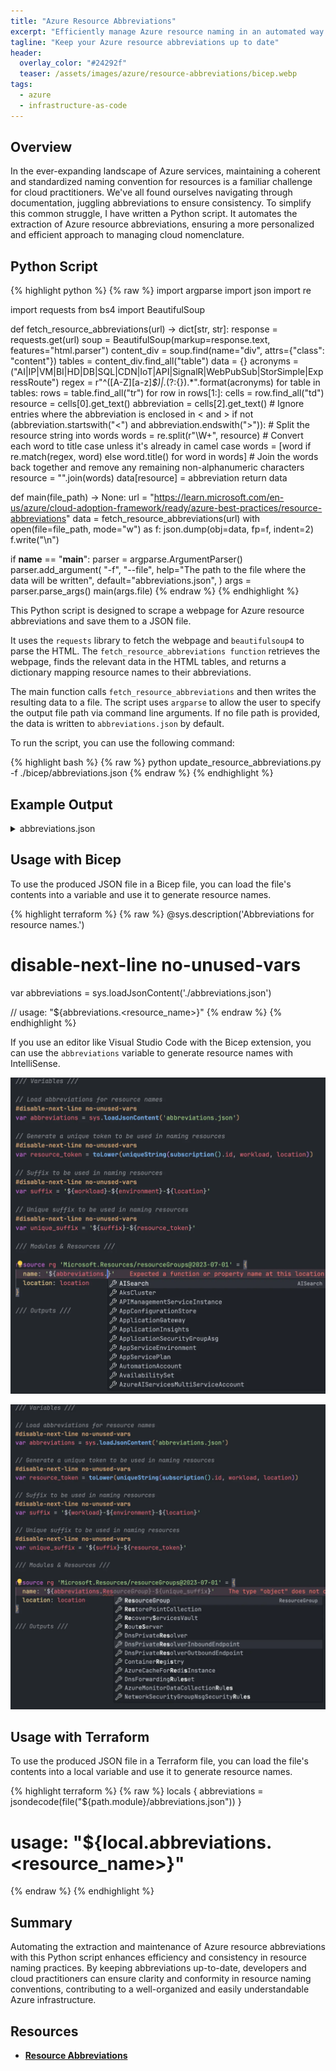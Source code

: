 ```yaml
---
title: "Azure Resource Abbreviations"
excerpt: "Efficiently manage Azure resource naming in an automated way. Keep your abbreviations up-to-date for a standardized approach."
tagline: "Keep your Azure resource abbreviations up to date"
header:
  overlay_color: "#24292f"
  teaser: /assets/images/azure/resource-abbreviations/bicep.webp
tags:
  - azure
  - infrastructure-as-code
---
```


## Overview

In the ever-expanding landscape of Azure services, maintaining a coherent and standardized naming convention for resources is a familiar challenge for cloud practitioners. We've all found ourselves navigating through documentation, juggling abbreviations to ensure consistency. To simplify this common struggle, I have written a Python script. It automates the extraction of Azure resource abbreviations, ensuring a more personalized and efficient approach to managing cloud nomenclature.

## Python Script

{% highlight python %}
{% raw %}
import argparse
import json
import re

import requests
from bs4 import BeautifulSoup

def fetch_resource_abbreviations(url) -> dict[str, str]:
    response = requests.get(url)
    soup = BeautifulSoup(markup=response.text, features="html.parser")
    content_div = soup.find(name="div", attrs={"class": "content"})
    tables = content_div.find_all("table")
    data = {}
    acronyms = ("AI|IP|VM|BI|HD|DB|SQL|CDN|IoT|API|SignalR|WebPubSub|StorSimple|ExpressRoute")
    regex = r"^([A-Z][a-z]*$)|.*(?:{}).*".format(acronyms)
    for table in tables:
        rows = table.find_all("tr")
        for row in rows[1:]:
            cells = row.find_all("td")
            resource = cells[0].get_text()
            abbreviation = cells[2].get_text()
            # Ignore entries where the abbreviation is enclosed in < and >
            if not (abbreviation.startswith("<") and abbreviation.endswith(">")):
                # Split the resource string into words
                words = re.split(r"\W+", resource)
                # Convert each word to title case unless it's already in camel case
                words = [word if re.match(regex, word) else word.title() for word in words]
                # Join the words back together and remove any remaining non-alphanumeric characters
                resource = "".join(words)
                data[resource] = abbreviation
    return data

def main(file_path) -> None:
    url = "https://learn.microsoft.com/en-us/azure/cloud-adoption-framework/ready/azure-best-practices/resource-abbreviations"
    data = fetch_resource_abbreviations(url)
    with open(file=file_path, mode="w") as f:
        json.dump(obj=data, fp=f, indent=2)
        f.write("\n")

if __name__ == "__main__":
    parser = argparse.ArgumentParser()
    parser.add_argument(
        "-f",
        "--file",
        help="The path to the file where the data will be written",
        default="abbreviations.json",
    )
    args = parser.parse_args()
    main(args.file)
{% endraw %}
{% endhighlight %}

This Python script is designed to scrape a webpage for Azure resource abbreviations and save them to a JSON file.

It uses the `requests` library to fetch the webpage and `beautifulsoup4` to parse the HTML. The `fetch_resource_abbreviations function` retrieves the webpage, finds the relevant data in the HTML tables, and returns a dictionary mapping resource names to their abbreviations.

The main function calls `fetch_resource_abbreviations` and then writes the resulting data to a file. The script uses `argparse` to allow the user to specify the output file path via command line arguments. If no file path is provided, the data is written to `abbreviations.json` by default.

To run the script, you can use the following command:

{% highlight bash %}
{% raw %}
python update_resource_abbreviations.py -f ./bicep/abbreviations.json
{% endraw %}
{% endhighlight %}

## Example Output

<details>
  <summary>abbreviations.json</summary>
{% highlight json %}
{% raw %}
{
  "AISearch": "srch",
  "AzureAIServicesMultiServiceAccount": "aisa",
  "AzureAIVideoIndexer": "avi",
  "AzureMachineLearningWorkspace": "mlw",
  "AzureOpenAIService": "oai",
  "BotService": "bot",
  "ComputerVision": "cv",
  "ContentModerator": "cm",
  "ContentSafety": "cs",
  "CustomVisionPrediction": "cstv",
  "CustomVisionTraining": "cstvt",
  "DocumentIntelligence": "di",
  "FaceAPI": "face",
  "HealthInsights": "hi",
  "ImmersiveReader": "ir",
  "LanguageService": "lang",
  "SpeechService": "spch",
  "Translator": "trsl",
  "AzureAnalysisServicesServer": "as",
  "AzureDatabricksWorkspace": "dbw",
  "AzureDataExplorerCluster": "dec",
  "AzureDataExplorerClusterDatabase": "dedb",
  "AzureDataFactory": "adf",
  "AzureDigitalTwinInstance": "dt",
  "AzureStreamAnalytics": "asa",
  "AzureSynapseAnalyticsPrivateLinkHub": "synplh",
  "AzureSynapseAnalyticsSQLDedicatedPool": "syndp",
  "AzureSynapseAnalyticsSparkPool": "synsp",
  "AzureSynapseAnalyticsWorkspaces": "synw",
  "DataLakeStoreAccount": "dls",
  "DataLakeAnalyticsAccount": "dla",
  "EventHubsNamespace": "evhns",
  "EventHub": "evh",
  "EventGridDomain": "evgd",
  "EventGridSubscriptions": "evgs",
  "EventGridTopic": "evgt",
  "EventGridSystemTopic": "egst",
  "HDInsightHadoopCluster": "hadoop",
  "HDInsightHbaseCluster": "hbase",
  "HDInsightKafkaCluster": "kafka",
  "HDInsightSparkCluster": "spark",
  "HDInsightStormCluster": "storm",
  "HDInsightMlServicesCluster": "mls",
  "IoTHub": "iot",
  "ProvisioningServices": "provs",
  "ProvisioningServicesCertificate": "pcert",
  "PowerBIEmbedded": "pbi",
  "TimeSeriesInsightsEnvironment": "tsi",
  "AppServiceEnvironment": "ase",
  "AppServicePlan": "asp",
  "AzureLoadTestingInstance": "lt",
  "AvailabilitySet": "avail",
  "AzureArcEnabledServer": "arcs",
  "AzureArcEnabledKubernetesCluster": "arck",
  "BatchAccounts": "ba",
  "CloudService": "cld",
  "CommunicationServices": "acs",
  "DiskEncryptionSet": "des",
  "FunctionApp": "func",
  "Gallery": "gal",
  "HostingEnvironment": "host",
  "ImageTemplate": "it",
  "ManagedDiskOs": "osdisk",
  "ManagedDiskData": "disk",
  "NotificationHubs": "ntf",
  "NotificationHubsNamespace": "ntfns",
  "ProximityPlacementGroup": "ppg",
  "RestorePointCollection": "rpc",
  "Snapshot": "snap",
  "StaticWebApp": "stapp",
  "VirtualMachine": "vm",
  "VirtualMachineScaleSet": "vmss",
  "VirtualMachineMaintenanceConfiguration": "mc",
  "VMStorageAccount": "stvm",
  "WebApp": "app",
  "AksCluster": "aks",
  "AksSystemNodePool": "npsystem",
  "AksUserNodePool": "np",
  "ContainerApps": "ca",
  "ContainerAppsEnvironment": "cae",
  "ContainerRegistry": "cr",
  "ContainerInstance": "ci",
  "ServiceFabricCluster": "sf",
  "ServiceFabricManagedCluster": "sfmc",
  "AzureCosmosDBDatabase": "cosmos",
  "AzureCosmosDBForApacheCassandraAccount": "coscas",
  "AzureCosmosDBForMongoDBAccount": "cosmon",
  "AzureCosmosDBForNoSQLAccount": "cosno",
  "AzureCosmosDBForTableAccount": "costab",
  "AzureCosmosDBForApacheGremlinAccount": "cosgrm",
  "AzureCosmosDBPostgreSQLCluster": "cospos",
  "AzureCacheForRedisInstance": "redis",
  "AzureSQLDatabaseServer": "sql",
  "AzureSQLDatabase": "sqldb",
  "AzureSQLElasticJobAgent": "sqlja",
  "AzureSQLElasticPool": "sqlep",
  "MariaDBServer": "maria",
  "MariaDBDatabase": "mariadb",
  "MySQLDatabase": "mysql",
  "PostgreSQLDatabase": "psql",
  "SQLServerStretchDatabase": "sqlstrdb",
  "SQLManagedInstance": "sqlmi",
  "AppConfigurationStore": "appcs",
  "MapsAccount": "map",
  "SignalR": "sigr",
  "WebPubSub": "wps",
  "AzureManagedGrafana": "amg",
  "APIManagementServiceInstance": "apim",
  "IntegrationAccount": "ia",
  "LogicApp": "logic",
  "ServiceBusNamespace": "sbns",
  "ServiceBusQueue": "sbq",
  "ServiceBusTopic": "sbt",
  "ServiceBusTopicSubscription": "sbts",
  "AutomationAccount": "aa",
  "ApplicationInsights": "appi",
  "AzureMonitorActionGroup": "ag",
  "AzureMonitorDataCollectionRules": "dcr",
  "Blueprint": "bp",
  "BlueprintAssignment": "bpa",
  "DataCollectionEndpoint": "dce",
  "LogAnalyticsWorkspace": "log",
  "LogAnalyticsQueryPacks": "pack",
  "ManagementGroup": "mg",
  "MicrosoftPurviewInstance": "pview",
  "ResourceGroup": "rg",
  "TemplateSpecsName": "ts",
  "AzureMigrateProject": "migr",
  "DatabaseMigrationServiceInstance": "dms",
  "RecoveryServicesVault": "rsv",
  "ApplicationGateway": "agw",
  "ApplicationSecurityGroupAsg": "asg",
  "CDNProfile": "cdnp",
  "CDNEndpoint": "cdne",
  "Connections": "con",
  "DnsForwardingRuleset": "dnsfrs",
  "DnsPrivateResolver": "dnspr",
  "DnsPrivateResolverInboundEndpoint": "in",
  "DnsPrivateResolverOutboundEndpoint": "out",
  "Firewall": "afw",
  "FirewallPolicy": "afwp",
  "ExpressRouteCircuit": "erc",
  "ExpressRouteGateway": "ergw",
  "FrontDoorStandardPremiumProfile": "afd",
  "FrontDoorStandardPremiumEndpoint": "fde",
  "FrontDoorFirewallPolicy": "fdfp",
  "FrontDoorClassic": "afd",
  "IPGroup": "ipg",
  "LoadBalancerInternal": "lbi",
  "LoadBalancerExternal": "lbe",
  "LoadBalancerRule": "rule",
  "LocalNetworkGateway": "lgw",
  "NatGateway": "ng",
  "NetworkInterfaceNic": "nic",
  "NetworkSecurityGroupNsg": "nsg",
  "NetworkSecurityGroupNsgSecurityRules": "nsgsr",
  "NetworkWatcher": "nw",
  "PrivateLink": "pl",
  "PrivateEndpoint": "pep",
  "PublicIPAddress": "pip",
  "PublicIPAddressPrefix": "ippre",
  "RouteFilter": "rf",
  "RouteServer": "rtserv",
  "RouteTable": "rt",
  "ServiceEndpointPolicy": "se",
  "TrafficManagerProfile": "traf",
  "UserDefinedRouteUdr": "udr",
  "VirtualNetwork": "vnet",
  "VirtualNetworkGateway": "vgw",
  "VirtualNetworkManager": "vnm",
  "VirtualNetworkPeering": "peer",
  "VirtualNetworkSubnet": "snet",
  "VirtualWan": "vwan",
  "VirtualWanHub": "vhub",
  "AzureBastion": "bas",
  "KeyVault": "kv",
  "KeyVaultManagedHsm": "kvmhsm",
  "ManagedIdentity": "id",
  "SshKey": "sshkey",
  "VpnGateway": "vpng",
  "VpnConnection": "vcn",
  "VpnSite": "vst",
  "WebApplicationFirewallWafPolicy": "waf",
  "WebApplicationFirewallWafPolicyRuleGroup": "wafrg",
  "AzureStorSimple": "ssimp",
  "BackupVaultName": "bvault",
  "BackupVaultPolicy": "bkpol",
  "FileShare": "share",
  "StorageAccount": "st",
  "StorageSyncServiceName": "sss",
  "AzureLabServicesLabPlan": "lp",
  "VirtualDesktopHostPool": "vdpool",
  "VirtualDesktopApplicationGroup": "vdag",
  "VirtualDesktopWorkspace": "vdws",
  "VirtualDesktopScalingPlan": "vdscaling"
}
{% endraw %}
{% endhighlight %}
</details>

## Usage with Bicep

To use the produced JSON file in a Bicep file, you can load the file's contents into a variable and use it to generate resource names.

{% highlight terraform %}
{% raw %}
@sys.description('Abbreviations for resource names.')
# disable-next-line no-unused-vars
var abbreviations = sys.loadJsonContent('./abbreviations.json')

// usage: "${abbreviations.<resource_name>}"
{% endraw %}
{% endhighlight %}

If you use an editor like Visual Studio Code with the Bicep extension, you can use the `abbreviations` variable to generate resource names with IntelliSense.

![abbreviations-1](/assets/images/azure/resource-abbreviations/abbreviations-1.webp)

![abbreviations-2](/assets/images/azure/resource-abbreviations/abbreviations-2.webp)

## Usage with Terraform

To use the produced JSON file in a Terraform file, you can load the file's contents into a local variable and use it to generate resource names.

{% highlight terraform %}
{% raw %}
locals {
  abbreviations = jsondecode(file("${path.module}/abbreviations.json"))
}

# usage: "${local.abbreviations.<resource_name>}"
{% endraw %}
{% endhighlight %}

## Summary

Automating the extraction and maintenance of Azure resource abbreviations with this Python script enhances efficiency and consistency in resource naming practices. By keeping abbreviations up-to-date, developers and cloud practitioners can ensure clarity and conformity in resource naming conventions, contributing to a well-organized and easily understandable Azure infrastructure.

## Resources

- [**Resource Abbreviations**](https://learn.microsoft.com/en-us/azure/cloud-adoption-framework/ready/azure-best-practices/resource-abbreviations)
